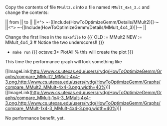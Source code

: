 Copy the contents of file `MMult2.c` into a file named `MMult_4x4_3.c` and change the contents:

 || from || to ||
 ||<^> ~-[[Include(HowToOptimizeGemm/Details/MMult2)]]-~ ||<^> ~-[[Include(HowToOptimizeGemm/Details/MMult_4x4_3)]]-~ ||

Change the first lines in the `makefile` to
    {{{
OLD  := MMult2
NEW  := MMult_4x4_3       # Notice the two underscores!!
}}}
 * `make run`
  {{{ 
octave:3> PlotAll        % this will create the plot
}}}

This time the performance graph will look something like

[[ImageLink(http://www.cs.utexas.edu/users/rvdg/HowToOptimizeGemm/Graphs/compare_MMult2_MMult-4x4-3.png,http://www.cs.utexas.edu/users/rvdg/HowToOptimizeGemm/Graphs/compare_MMult2_MMult-4x4-3.png,width=40%)]]
[[ImageLink(http://www.cs.utexas.edu/users/rvdg/HowToOptimizeGemm/Graphs/compare_MMult-1x4-3_MMult-4x4-3.png,http://www.cs.utexas.edu/users/rvdg/HowToOptimizeGemm/Graphs/compare_MMult-1x4-3_MMult-4x4-3.png,width=40%)]]

No performance benefit, yet.
